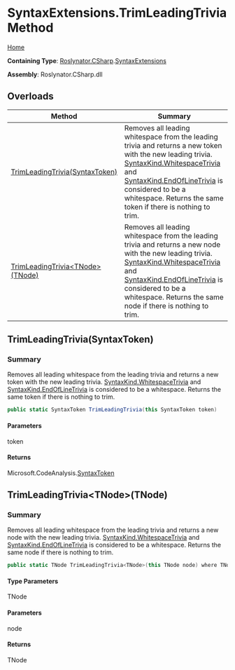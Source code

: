 # SyntaxExtensions\.TrimLeadingTrivia Method

[Home](../../../../README.md)

**Containing Type**: [Roslynator.CSharp](../../README.md)\.[SyntaxExtensions](../README.md)

**Assembly**: Roslynator\.CSharp\.dll

## Overloads

| Method | Summary |
| ------ | ------- |
| [TrimLeadingTrivia(SyntaxToken)](../TrimLeadingTrivia/README.md#Roslynator_CSharp_SyntaxExtensions_TrimLeadingTrivia_Microsoft_CodeAnalysis_SyntaxToken_) | Removes all leading whitespace from the leading trivia and returns a new token with the new leading trivia\. [SyntaxKind.WhitespaceTrivia](https://docs.microsoft.com/en-us/dotnet/api/microsoft.codeanalysis.csharp.syntaxkind.whitespacetrivia) and [SyntaxKind.EndOfLineTrivia](https://docs.microsoft.com/en-us/dotnet/api/microsoft.codeanalysis.csharp.syntaxkind.endoflinetrivia) is considered to be a whitespace\. Returns the same token if there is nothing to trim\. |
| [TrimLeadingTrivia\<TNode>(TNode)](#Roslynator_CSharp_SyntaxExtensions_TrimLeadingTrivia__1___0_) | Removes all leading whitespace from the leading trivia and returns a new node with the new leading trivia\. [SyntaxKind.WhitespaceTrivia](https://docs.microsoft.com/en-us/dotnet/api/microsoft.codeanalysis.csharp.syntaxkind.whitespacetrivia) and [SyntaxKind.EndOfLineTrivia](https://docs.microsoft.com/en-us/dotnet/api/microsoft.codeanalysis.csharp.syntaxkind.endoflinetrivia) is considered to be a whitespace\. Returns the same node if there is nothing to trim\. |

## TrimLeadingTrivia\(SyntaxToken\)<a name="Roslynator_CSharp_SyntaxExtensions_TrimLeadingTrivia_Microsoft_CodeAnalysis_SyntaxToken_"></a>

### Summary

Removes all leading whitespace from the leading trivia and returns a new token with the new leading trivia\.
[SyntaxKind.WhitespaceTrivia](https://docs.microsoft.com/en-us/dotnet/api/microsoft.codeanalysis.csharp.syntaxkind.whitespacetrivia) and [SyntaxKind.EndOfLineTrivia](https://docs.microsoft.com/en-us/dotnet/api/microsoft.codeanalysis.csharp.syntaxkind.endoflinetrivia) is considered to be a whitespace\.
Returns the same token if there is nothing to trim\.

```csharp
public static SyntaxToken TrimLeadingTrivia(this SyntaxToken token)
```

#### Parameters

token



#### Returns

Microsoft\.CodeAnalysis\.[SyntaxToken](https://docs.microsoft.com/en-us/dotnet/api/microsoft.codeanalysis.syntaxtoken)

## TrimLeadingTrivia\<TNode>\(TNode\)<a name="Roslynator_CSharp_SyntaxExtensions_TrimLeadingTrivia__1___0_"></a>

### Summary

Removes all leading whitespace from the leading trivia and returns a new node with the new leading trivia\.
[SyntaxKind.WhitespaceTrivia](https://docs.microsoft.com/en-us/dotnet/api/microsoft.codeanalysis.csharp.syntaxkind.whitespacetrivia) and [SyntaxKind.EndOfLineTrivia](https://docs.microsoft.com/en-us/dotnet/api/microsoft.codeanalysis.csharp.syntaxkind.endoflinetrivia) is considered to be a whitespace\.
Returns the same node if there is nothing to trim\.

```csharp
public static TNode TrimLeadingTrivia<TNode>(this TNode node) where TNode : Microsoft.CodeAnalysis.SyntaxNode
```

#### Type Parameters

TNode



#### Parameters

node



#### Returns

TNode

